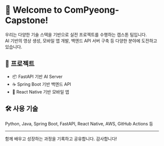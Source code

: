 # 👋 Welcome to ComPyeong-Capstone!

우리는 다양한 기술 스택을 기반으로 실전 프로젝트를 수행하는 캡스톤 팀입니다.  
AI 기반의 영상 생성, 모바일 앱 개발, 백엔드 API 서버 구축 등 다양한 분야에 도전하고 있습니다.

## 🚀 프로젝트

- 📦 FastAPI 기반 AI Server
- ☕ Spring Boot 기반 백엔드 API
- 📱 React Native 기반 모바일 앱

## 🛠️ 사용 기술
Python, Java, Spring Boot, FastAPI, React Native, AWS, GitHub Actions 등

---

함께 배우고 성장하는 과정을 기록하고 공유합니다. 감사합니다!
